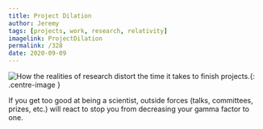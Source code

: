 ```yaml
---
title: Project Dilation
author: Jeremy
tags: [projects, work, research, relativity]
imagelink: ProjectDilation
permalink: /328
date: 2020-09-09
---
```


![How the realities of research distort the time it takes to finish projects.](https://res.cloudinary.com/dh3hm8pb7/image/upload/c_scale,q_auto:best/v1535842782/Handwaving/Published/ProjectDilation.png){: .centre-image }

If you get too good at being a scientist, outside forces (talks, committees, prizes, etc.) will react to stop you from decreasing your gamma factor to one.
